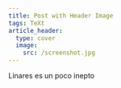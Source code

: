 ```yaml
---
title: Post with Header Image
tags: TeXt
article_header:
  type: cover
  image:
    src: /screenshot.jpg
---
```


Linares es un poco inepto 

<!--more-->
